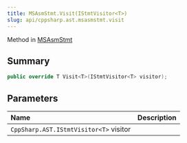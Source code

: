 ```yaml
---
title: MSAsmStmt.Visit(IStmtVisitor<T>)
slug: api/cppsharp.ast.msasmstmt.visit
---
```

Method in [MSAsmStmt](/api/cppsharp/ast/msasmstmt)

## Summary



```csharp
public override T Visit<T>(IStmtVisitor<T> visitor);
```

## Parameters

|Name|Description|
|:---|:---|
|`CppSharp.AST.IStmtVisitor<T>` visitor||

